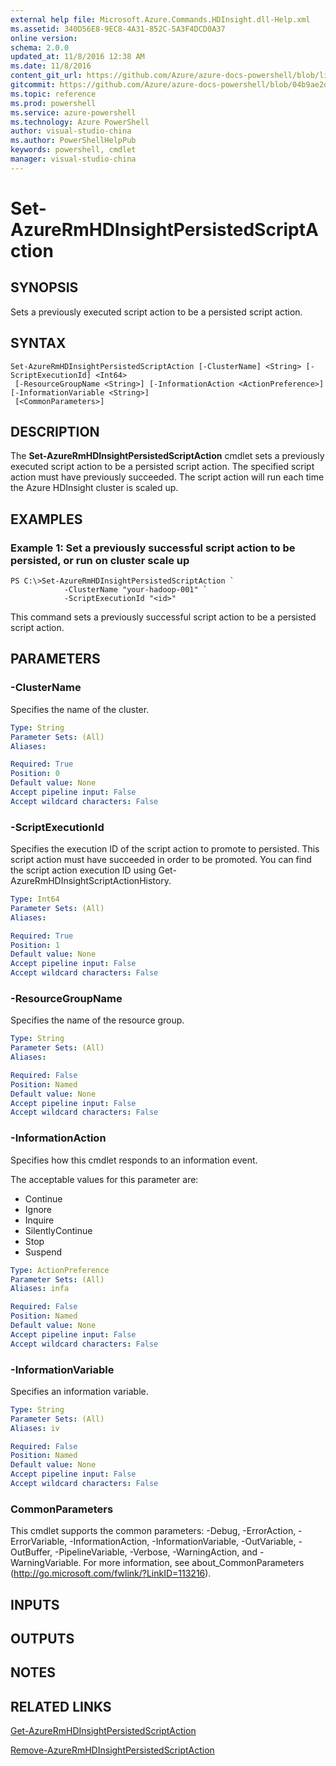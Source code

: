 ```yaml
---
external help file: Microsoft.Azure.Commands.HDInsight.dll-Help.xml
ms.assetid: 340D56E8-9EC8-4A31-852C-5A3F4DCD0A37
online version: 
schema: 2.0.0
updated_at: 11/8/2016 12:38 AM
ms.date: 11/8/2016
content_git_url: https://github.com/Azure/azure-docs-powershell/blob/live/azureps-cmdlets-docs/ResourceManager/AzureRM.HDInsight/v2.3.0/Set-AzureRmHDInsightPersistedScriptAction.md
gitcommit: https://github.com/Azure/azure-docs-powershell/blob/04b9ae2d1c44a3ada330f570237886794cede893/azureps-cmdlets-docs/ResourceManager/AzureRM.HDInsight/v2.3.0/Set-AzureRmHDInsightPersistedScriptAction.md
ms.topic: reference
ms.prod: powershell
ms.service: azure-powershell
ms.technology: Azure PowerShell
author: visual-studio-china
ms.author: PowerShellHelpPub
keywords: powershell, cmdlet
manager: visual-studio-china
---
```


# Set-AzureRmHDInsightPersistedScriptAction

## SYNOPSIS
Sets a previously executed script action to be a persisted script action.

## SYNTAX

```
Set-AzureRmHDInsightPersistedScriptAction [-ClusterName] <String> [-ScriptExecutionId] <Int64>
 [-ResourceGroupName <String>] [-InformationAction <ActionPreference>] [-InformationVariable <String>]
 [<CommonParameters>]
```

## DESCRIPTION
The **Set-AzureRmHDInsightPersistedScriptAction** cmdlet sets a previously executed script action to be a persisted script action.
The specified script action must have previously succeeded.
The script action will run each time the Azure HDInsight cluster is scaled up.

## EXAMPLES

### Example 1: Set a previously successful script action to be persisted, or run on cluster scale up
```
PS C:\>Set-AzureRmHDInsightPersistedScriptAction `
            -ClusterName "your-hadoop-001" `
            -ScriptExecutionId "<id>"
```

This command sets a previously successful script action to be a persisted script action.

## PARAMETERS

### -ClusterName
Specifies the name of the cluster.

```yaml
Type: String
Parameter Sets: (All)
Aliases: 

Required: True
Position: 0
Default value: None
Accept pipeline input: False
Accept wildcard characters: False
```

### -ScriptExecutionId
Specifies the execution ID of the script action to promote to persisted.
This script action must have succeeded in order to be promoted.
You can find the script action execution ID using Get-AzureRmHDInsightScriptActionHistory.

```yaml
Type: Int64
Parameter Sets: (All)
Aliases: 

Required: True
Position: 1
Default value: None
Accept pipeline input: False
Accept wildcard characters: False
```

### -ResourceGroupName
Specifies the name of the resource group.

```yaml
Type: String
Parameter Sets: (All)
Aliases: 

Required: False
Position: Named
Default value: None
Accept pipeline input: False
Accept wildcard characters: False
```

### -InformationAction
Specifies how this cmdlet responds to an information event.

The acceptable values for this parameter are:

- Continue
- Ignore
- Inquire
- SilentlyContinue
- Stop
- Suspend

```yaml
Type: ActionPreference
Parameter Sets: (All)
Aliases: infa

Required: False
Position: Named
Default value: None
Accept pipeline input: False
Accept wildcard characters: False
```

### -InformationVariable
Specifies an information variable.

```yaml
Type: String
Parameter Sets: (All)
Aliases: iv

Required: False
Position: Named
Default value: None
Accept pipeline input: False
Accept wildcard characters: False
```

### CommonParameters
This cmdlet supports the common parameters: -Debug, -ErrorAction, -ErrorVariable, -InformationAction, -InformationVariable, -OutVariable, -OutBuffer, -PipelineVariable, -Verbose, -WarningAction, and -WarningVariable. For more information, see about_CommonParameters (http://go.microsoft.com/fwlink/?LinkID=113216).

## INPUTS

## OUTPUTS

## NOTES

## RELATED LINKS

[Get-AzureRmHDInsightPersistedScriptAction](xref:ResourceManager/AzureRM.HDInsight/v2.3.0/Get-AzureRmHDInsightPersistedScriptAction.md)

[Remove-AzureRmHDInsightPersistedScriptAction](xref:ResourceManager/AzureRM.HDInsight/v2.3.0/Remove-AzureRmHDInsightPersistedScriptAction.md)



